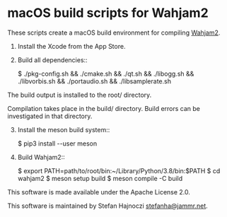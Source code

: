 # macOS build scripts for Wahjam2

These scripts create a macOS build environment for compiling
[Wahjam2](https://github.com/wahjam/wahjam2).

1. Install the Xcode from the App Store.

2. Build all dependencies::

    $ ./pkg-config.sh && ./cmake.sh && ./qt.sh && ./libogg.sh && ./libvorbis.sh && ./portaudio.sh && ./libsamplerate.sh

The build output is installed to the root/ directory.

Compilation takes place in the build/ directory. Build errors can be
investigated in that directory.

3. Install the meson build system::

    $ pip3 install --user meson

4. Build Wahjam2::

    $ export PATH=path/to/root/bin:~/Library/Python/3.8/bin:$PATH
    $ cd wahjam2
    $ meson setup build
    $ meson compile -C build

This software is made available under the Apache License 2.0.

This software is maintained by Stefan Hajnoczi <stefanha@jammr.net>.
